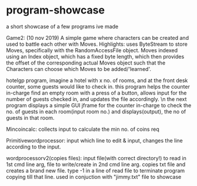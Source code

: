 # program-showcase
a short showcase of a few programs ive made

Game2: (10 nov 2019)
A simple game where characters can be created and used to battle each other with Moves. 
Highlights: 
uses ByteStream to store Moves, specifically with the RandomAccessFile object. 
Moves indexed using an Index object, which has a fixed byte length, which then provides the offset of the corresponding actual Moves object
such that the Characters can choose which Moves to be added/'learned'. 


hotelgp program, 
imagine a hotel with x no. of rooms, and at the front desk counter, some guests would like to check in.
this program helps the counter in-charge find an empty room with a press of a button, allows input for the number of guests checked in, and updates the file accordingly. \n
the next program displays a simple GUI jframe for the counter in-charge to check the no. of guests in each room(input room no.) and displays(output), the no of guests in that room. 

Mincoincalc: collects input to calculate the min no. of coins req

Primitivewordprocessor: input which line to edit & input, changes the line according to the input.

wordprocessorv2(copies files): input file(with correct directory!) to read in 1st cmd line arg, file to write/create in 2nd cmd line arg. copies txt file and creates a brand new file. type -1 in a line of read file to terminate program copying till that line. 
used in conjuction with "jimmy.txt" file to showcase

